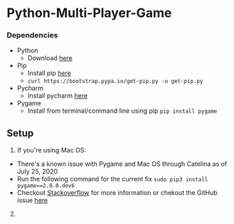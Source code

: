 # Python-Multi-Player-Game

### **Dependencies**

- Python
  - Download [here](https://www.python.org/downloads/)
- Pip
  - Install pip [here](https://pip.pypa.io/en/stable/installing/)
  - `curl https://bootstrap.pypa.io/get-pip.py -o get-pip.py`
- Pycharm
  - Install pycharm [here](https://www.jetbrains.com/pycharm/)
- Pygame
  - Install from terminal/command line using pip `pip install pygame`

## Setup

1. If you're using Mac OS:

- There's a known issue with Pygame and Mac OS through Catelina as of July 25, 2020
- Run the following command for the current fix `sudo pip3 install pygame==2.0.0.dev6`
- Checkout [Stackoverflow](https://stackoverflow.com/questions/53182886/pygame-not-showing-anything-in-the-window) for more information or chekout the GitHub issue [here](https://github.com/pygame/pygame/issues/555)

2.
